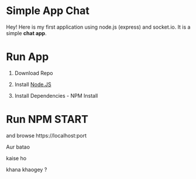 Simple App Chat
===================


Hey! Here is my first application using node.js (express) and socket.io. It is a simple **chat app**. 

# Run App

1) Download Repo

2) Install [Node.JS](https://nodejs.org/en/) 

3) Install Dependencies - NPM Install


# Run NPM START 

and browse https://localhost:port

Aur batao

kaise ho 

khana khaogey ?
